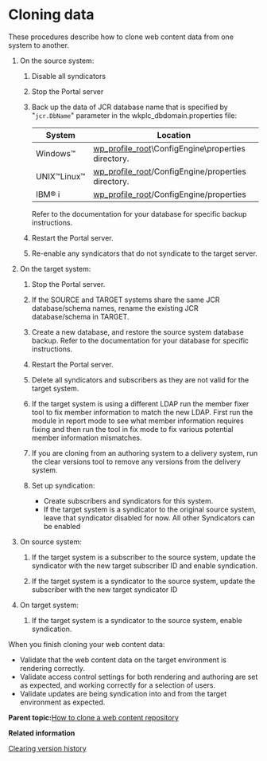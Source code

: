 # Cloning data

These procedures describe how to clone web content data from one system to another.

1.  On the source system:

    1.  Disable all syndicators

    2.  Stop the Portal server

    3.  Back up the data of JCR database name that is specified by "`jcr.DbName`" parameter in the wkplc\_dbdomain.properties file:

        |System|Location|
        |------|--------|
        |Windows™|[wp\_profile\_root](../reference/wpsdirstr.md#wp_profile_root)\\ConfigEngine\\properties directory.|
        |UNIX™Linux™|[wp\_profile\_root](../reference/wpsdirstr.md#wp_profile_root)/ConfigEngine/properties directory.|
        |IBM® i|[wp\_profile\_root](../reference/wpsdirstr.md#wp_profile_root)/ConfigEngine/properties|

        Refer to the documentation for your database for specific backup instructions.

    4.  Restart the Portal server.

    5.  Re-enable any syndicators that do not syndicate to the target server.

2.  On the target system:

    1.  Stop the Portal server.

    2.  If the SOURCE and TARGET systems share the same JCR database/schema names, rename the existing JCR database/schema in TARGET.

    3.  Create a new database, and restore the source system database backup. Refer to the documentation for your database for specific instructions.

    4.  Restart the Portal server.

    5.  Delete all syndicators and subscribers as they are not valid for the target system.

    6.  If the target system is using a different LDAP run the member fixer tool to fix member information to match the new LDAP. First run the module in report mode to see what member information requires fixing and then run the tool in fix mode to fix various potential member information mismatches.

    7.  If you are cloning from an authoring system to a delivery system, run the clear versions tool to remove any versions from the delivery system.

    8.  Set up syndication:

        -   Create subscribers and syndicators for this system.
        -   If the target system is a syndicator to the original source system, leave that syndicator disabled for now. All other Syndicators can be enabled
3.  On source system:

    1.  If the target system is a subscriber to the source system, update the syndicator with the new target subscriber ID and enable syndication.

    2.  If the target system is a syndicator to the source system, update the subscriber with the new target syndicator ID

4.  On target system:

    1.  If the target system is a syndicator to the source system, enable syndication.


When you finish cloning your web content data:

-   Validate that the web content data on the target environment is rendering correctly.
-   Validate access control settings for both rendering and authoring are set as expected, and working correctly for a selection of users.
-   Validate updates are being syndication into and from the target environment as expected.

**Parent topic:**[How to clone a web content repository](../wcm/wcm_cloning.md)

**Related information**  


[Clearing version history](../wcm/wcm_admin_clear_versions.md)


